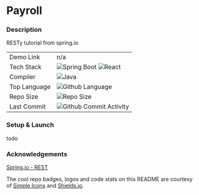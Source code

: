 # Payroll

### Description
RESTy tutorial from spring.io

|              |                                                                                                                                                                                                                                         |
|--------------|-----------------------------------------------------------------------------------------------------------------------------------------------------------------------------------------------------------------------------------------|
| Demo Link    | n/a                                                                                                                                                                                                                                     |                                                                                                                                                                                                                                                                                               |
| Tech Stack   | ![Spring Boot](https://img.shields.io/badge/spring-424242.svg?style=for-the-badge&logo=spring&logoColor=%6DB33F) ![React](https://img.shields.io/badge/spring%20boot-white.svg?style=for-the-badge&logo=springboot&logoColor=6DB33F) |
| Compiler     | ![Java](https://img.shields.io/badge/JAVA%20-JDK%208-green?style=for-the-badge)                                                                                                                                                         |                                                                                                                                                                                                                                                                                               |
| Top Language | ![Github Language](https://img.shields.io/github/languages/top/lylio/payroll?style=for-the-badge)                                                                                                                                       |
| Repo Size    | ![Repo Size](https://img.shields.io/github/repo-size/lylio/payroll?style=for-the-badge)                                                                                                                                                 |
| Last Commit  | ![Github Commit Activity](https://img.shields.io/github/last-commit/lylio/payroll/main?style=for-the-badge)                                                                                                                             |


### Setup & Launch
todo

### Acknowledgements
[Spring.io - REST](https://spring.io/guides/tutorials/rest/)
<br/>

The cool repo badges, logos and code stats on this README are courtesy of [Simple Icons](https://simpleicons.org/) and [Shields.io](https://shields.io/).